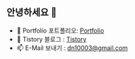 ## 안녕하세요 👋

- 🌱 Portfolio 포트폴리오: [Portfolio](https://kdn0325.github.io/portfolio/)
- 🙌 Tistory 블로그 : [Tistory](https://kdn0325.tistory.com/)
- 📫 E-Mail 보내기 : dn10003@gmail.com

